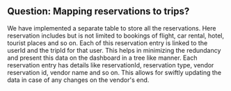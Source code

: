 ## Question: Mapping reservations to trips?

We have implemented a separate table to store all the reservations. Here reservation includes but is not limited to bookings of flight, car rental, hotel, tourist places and so on.
Each of this reservation entry is linked to the userId and the tripId for that user. This helps in minimizing the redundancy and present this data on the dashboard in a tree like
manner.
Each reservation entry has details like reservationId, reservation type, vendor reservation id, vendor name and so on. This allows for swiftly updating the data in case of any changes on the vendor's end.
